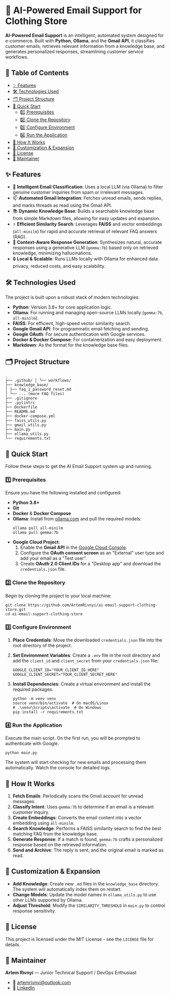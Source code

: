 # 🤖 AI-Powered Email Support for Clothing Store

**AI-Powered Email Support** is an intelligent, automated system designed for e-commerce. Built with **Python**, **Ollama**, and the **Gmail API**, it classifies customer emails, retrieves relevant information from a knowledge base, and generates personalized responses, streamlining customer service workflows.

## 📝 Table of Contents

* [✨ Features](#-features)
* [🛠️ Technologies Used](#-technologies-used)
* [🗂️ Project Structure](#-project-structure)
* [🚀 Quick Start](#-quick-start)
    * [1️⃣ Prerequisites](#1-prerequisites)
    * [2️⃣ Clone the Repository](#2-clone-the-repository)
    * [3️⃣ Configure Environment](#3-configure-environment)
    * [4️⃣ Run the Application](#4-run-the-application)
* [🔧 How It Works](#-how-it-works)
* [🧠 Customization & Expansion](#-customization--expansion)
* [📄 License](#-license)
* [🧰 Maintainer](#-maintainer)

## ✨ Features

*   🧠 **Intelligent Email Classification**: Uses a local LLM (via Ollama) to filter genuine customer inquiries from spam or irrelevant messages.
*   📫 **Automated Gmail Integration**: Fetches unread emails, sends replies, and marks threads as read using the Gmail API.
*   📚 **Dynamic Knowledge Base**: Builds a searchable knowledge base from simple Markdown files, allowing for easy updates and expansion.
*   ⚡ **Efficient Similarity Search**: Leverages **FAISS** and vector embeddings (`all-minilm`) for rapid and accurate retrieval of relevant FAQ answers (RAG).
*   🤖 **Context-Aware Response Generation**: Synthesizes natural, accurate responses using a generative LLM (`gemma:7b`) based only on retrieved knowledge, minimizing hallucinations.
*   🔒 **Local & Scalable**: Runs LLMs locally with Ollama for enhanced data privacy, reduced costs, and easy scalability.

## 🛠️ Technologies Used

The project is built upon a robust stack of modern technologies:

*   **Python**: Version 3.8+ for core application logic.
*   **Ollama**: For running and managing open-source LLMs locally (`gemma:7b`, `all-minilm`).
*   **FAISS**: For efficient, high-speed vector similarity search.
*   **Google Gmail API**: For programmatic email fetching and sending.
*   **Google OAuth**: For secure authentication with Google services.
*   **Docker & Docker Compose**: For containerization and easy deployment.
*   **Markdown**: As the format for the knowledge base files.

## 🗂️ Project Structure

```
. 
├── .github/ │ └── workflows/
├── knowledge_base/
│ ├── faq_1_password_reset.md
│ └── ... (more FAQ files)
├── .gitignore
├── .pylintrc
├── Dockerfile
├── README.md
├── docker-compose.yml
├── faiss_utils.py
├── gmail_utils.py
├── main.py
├── ollama_utils.py
└── requirements.txt
```

## 🚀 Quick Start

Follow these steps to get the AI Email Support system up and running.

### 1️⃣ Prerequisites

Ensure you have the following installed and configured:

*   **Python 3.8+**
*   **Git**
*   **Docker** & **Docker Compose**
*   **Ollama**: Install from [ollama.com](https://ollama.com) and pull the required models:
    ```shell
    ollama pull all-minilm
    ollama pull gemma:7b
    ```
*   **Google Cloud Project**: 
    1.  Enable the **Gmail API** in the [Google Cloud Console](https://console.cloud.google.com/).
    2.  Configure the **OAuth consent screen** as an "External" user type and add your email as a "Test user".
    3.  Create **OAuth 2.0 Client IDs** for a "Desktop app" and download the `credentials.json` file.

### 2️⃣ Clone the Repository

Begin by cloning the project to your local machine:

```shell
git clone https://github.com/ArtemRivnyi/ai-email-support-clothing-store.git
cd ai-email-support-clothing-store
```

### 3️⃣ Configure Environment

1.  **Place Credentials**: Move the downloaded `credentials.json` file into the root directory of the project.

2.  **Set Environment Variables**: Create a `.env` file in the root directory and add the `client_id` and `client_secret` from your `credentials.json` file:
    ```dotenv
    GOOGLE_CLIENT_ID="YOUR_CLIENT_ID_HERE"
    GOOGLE_CLIENT_SECRET="YOUR_CLIENT_SECRET_HERE"
    ```

3.  **Install Dependencies**: Create a virtual environment and install the required packages.
    ```shell
    python -m venv venv
    source venv/bin/activate  # On macOS/Linux
    # .\venv\Scripts\activate  # On Windows
    pip install -r requirements.txt
    ```

### 4️⃣ Run the Application

Execute the main script. On the first run, you will be prompted to authenticate with Google.

```shell
python main.py
```

The system will start checking for new emails and processing them automatically. Watch the console for detailed logs.

## 🔧 How It Works

1.  **Fetch Emails**: Periodically scans the Gmail account for unread messages.
2.  **Classify Intent**: Uses `gemma:7b` to determine if an email is a relevant customer inquiry.
3.  **Create Embeddings**: Converts the email content into a vector embedding using `all-minilm`.
4.  **Search Knowledge**: Performs a FAISS similarity search to find the best matching FAQ from the knowledge base.
5.  **Generate Response**: If a match is found, `gemma:7b` crafts a personalized response based on the retrieved information.
6.  **Send and Archive**: The reply is sent, and the original email is marked as read.

## 🧠 Customization & Expansion

*   **Add Knowledge**: Create new `.md` files in the `knowledge_base` directory. The system will automatically index them on restart.
*   **Change Models**: Update the model names in `ollama_utils.py` to use other LLMs supported by Ollama.
*   **Adjust Threshold**: Modify the `SIMILARITY_THRESHOLD` in `main.py` to control response sensitivity.

## 📄 License

This project is licensed under the MIT License - see the `LICENSE` file for details.

## 🧰 Maintainer

**Artem Rivnyi** — Junior Technical Support / DevOps Enthusiast

*   📧 [artemrivnyi@outlook.com](mailto:artemrivnyi@outlook.com)
*   🔗 [LinkedIn](https://www.linkedin.com/in/artemrivnyi/)

